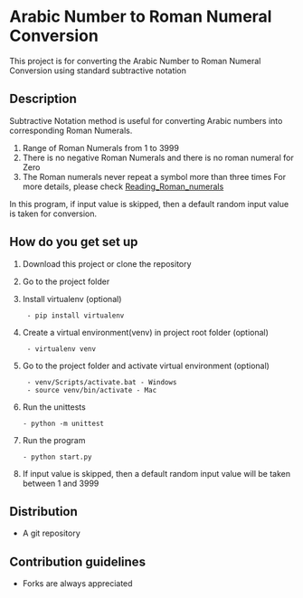 # Arabic Number to Roman Numeral Conversion #
This project is for converting the
Arabic Number to Roman Numeral Conversion
using standard subtractive notation

## Description ##
Subtractive Notation method is useful for converting Arabic numbers into corresponding Roman Numerals.
   1. Range of Roman Numerals from 1 to 3999
   2. There is no negative Roman Numerals and there is no roman numeral for Zero
   3. The Roman numerals never repeat a symbol more than three times
      For more details, please check [Reading_Roman_numerals](http://en.wikipedia.org/wiki/Roman_numerals#Reading_Roman_numerals.)
      
 In this program, if input value is skipped, then a default random input value is taken for conversion.
      
## How do you get set up ##
1. Download this project or clone the repository
2. Go to the project folder
3. Install virtualenv (optional)
        
        - pip install virtualenv
5. Create a virtual environment(venv) in project root folder (optional)

        - virtualenv venv
5. Go to the project folder and activate virtual environment (optional)

        - venv/Scripts/activate.bat - Windows 
        - source venv/bin/activate - Mac 
6. Run the unittests

       - python -m unittest   
7. Run the program

       - python start.py
8. If input value is skipped, then a default random input value will be taken between 1 and 3999

## Distribution ##
- A git repository

## Contribution guidelines ##
- Forks are always appreciated
